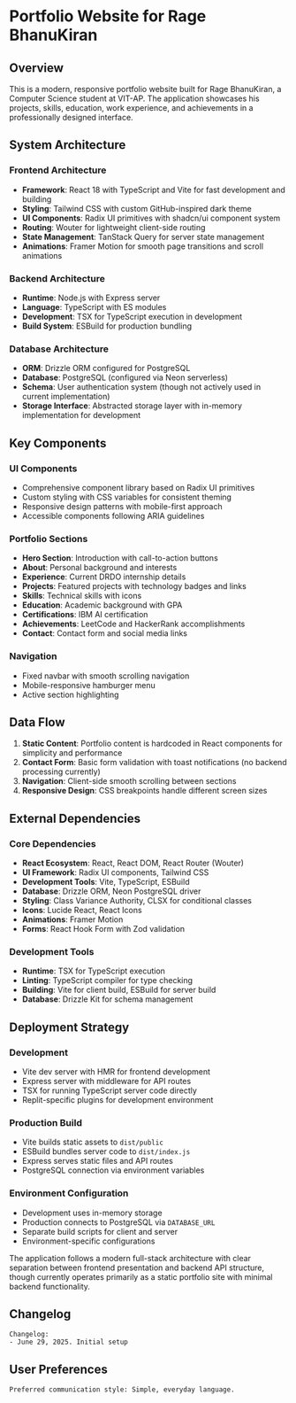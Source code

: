 # Portfolio Website for Rage BhanuKiran

## Overview

This is a modern, responsive portfolio website built for Rage BhanuKiran, a Computer Science student at VIT-AP. The application showcases his projects, skills, education, work experience, and achievements in a professionally designed interface.

## System Architecture

### Frontend Architecture
- **Framework**: React 18 with TypeScript and Vite for fast development and building
- **Styling**: Tailwind CSS with custom GitHub-inspired dark theme
- **UI Components**: Radix UI primitives with shadcn/ui component system
- **Routing**: Wouter for lightweight client-side routing
- **State Management**: TanStack Query for server state management
- **Animations**: Framer Motion for smooth page transitions and scroll animations

### Backend Architecture
- **Runtime**: Node.js with Express server
- **Language**: TypeScript with ES modules
- **Development**: TSX for TypeScript execution in development
- **Build System**: ESBuild for production bundling

### Database Architecture
- **ORM**: Drizzle ORM configured for PostgreSQL
- **Database**: PostgreSQL (configured via Neon serverless)
- **Schema**: User authentication system (though not actively used in current implementation)
- **Storage Interface**: Abstracted storage layer with in-memory implementation for development

## Key Components

### UI Components
- Comprehensive component library based on Radix UI primitives
- Custom styling with CSS variables for consistent theming
- Responsive design patterns with mobile-first approach
- Accessible components following ARIA guidelines

### Portfolio Sections
- **Hero Section**: Introduction with call-to-action buttons
- **About**: Personal background and interests
- **Experience**: Current DRDO internship details
- **Projects**: Featured projects with technology badges and links
- **Skills**: Technical skills with icons
- **Education**: Academic background with GPA
- **Certifications**: IBM AI certification
- **Achievements**: LeetCode and HackerRank accomplishments
- **Contact**: Contact form and social media links

### Navigation
- Fixed navbar with smooth scrolling navigation
- Mobile-responsive hamburger menu
- Active section highlighting

## Data Flow

1. **Static Content**: Portfolio content is hardcoded in React components for simplicity and performance
2. **Contact Form**: Basic form validation with toast notifications (no backend processing currently)
3. **Navigation**: Client-side smooth scrolling between sections
4. **Responsive Design**: CSS breakpoints handle different screen sizes

## External Dependencies

### Core Dependencies
- **React Ecosystem**: React, React DOM, React Router (Wouter)
- **UI Framework**: Radix UI components, Tailwind CSS
- **Development Tools**: Vite, TypeScript, ESBuild
- **Database**: Drizzle ORM, Neon PostgreSQL driver
- **Styling**: Class Variance Authority, CLSX for conditional classes
- **Icons**: Lucide React, React Icons
- **Animations**: Framer Motion
- **Forms**: React Hook Form with Zod validation

### Development Tools
- **Runtime**: TSX for TypeScript execution
- **Linting**: TypeScript compiler for type checking
- **Building**: Vite for client build, ESBuild for server build
- **Database**: Drizzle Kit for schema management

## Deployment Strategy

### Development
- Vite dev server with HMR for frontend development
- Express server with middleware for API routes
- TSX for running TypeScript server code directly
- Replit-specific plugins for development environment

### Production Build
- Vite builds static assets to `dist/public`
- ESBuild bundles server code to `dist/index.js`
- Express serves static files and API routes
- PostgreSQL connection via environment variables

### Environment Configuration
- Development uses in-memory storage
- Production connects to PostgreSQL via `DATABASE_URL`
- Separate build scripts for client and server
- Environment-specific configurations

The application follows a modern full-stack architecture with clear separation between frontend presentation and backend API structure, though currently operates primarily as a static portfolio site with minimal backend functionality.

## Changelog
```
Changelog:
- June 29, 2025. Initial setup
```

## User Preferences
```
Preferred communication style: Simple, everyday language.
```